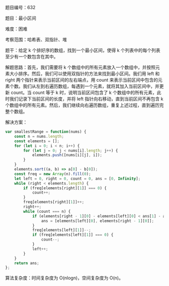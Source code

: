 题目编号：632

题目：最小区间

难度：困难

考察范围：哈希表、双指针、堆

题干：给定 k 个排好序的数组，找到一个最小区间，使得 k 个列表中的每个列表至少有一个数包含在其中。

解题思路：首先，我们需要将 k 个数组中的所有元素放入一个数组中，并按照元素大小排序。然后，我们可以使用双指针的方法来找到最小区间。我们用 left 和 right 两个指针来表示当前区间的左右端点，用 count 来表示当前区间中包含的元素个数。我们从左到右遍历数组，每遇到一个元素，就将其加入当前区间中，并更新 count。当 count 等于 k 时，说明当前区间包含了 k 个数组中的所有元素，此时我们记录下当前区间的长度，并将 left 指针向右移动，直到当前区间不再包含 k 个数组中的所有元素。然后，我们继续向右遍历数组，重复上述过程，直到遍历完整个数组。

解决方案：

```javascript
var smallestRange = function(nums) {
    const n = nums.length;
    const elements = [];
    for (let i = 0; i < n; i++) {
        for (let j = 0; j < nums[i].length; j++) {
            elements.push([nums[i][j], i]);
        }
    }
    elements.sort((a, b) => a[0] - b[0]);
    const freq = new Array(n).fill(0);
    let left = 0, right = 0, count = 0, ans = [0, Infinity];
    while (right < elements.length) {
        if (freq[elements[right][1]] === 0) {
            count++;
        }
        freq[elements[right][1]]++;
        right++;
        while (count === n) {
            if (elements[right - 1][0] - elements[left][0] < ans[1] - ans[0]) {
                ans = [elements[left][0], elements[right - 1][0]];
            }
            freq[elements[left][1]]--;
            if (freq[elements[left][1]] === 0) {
                count--;
            }
            left++;
        }
    }
    return ans;
};
```

算法复杂度：时间复杂度为 O(nlogn)，空间复杂度为 O(n)。